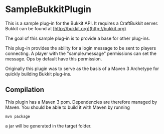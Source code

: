 SampleBukkitPlugin
======

This is a sample plug-in for the Bukkit API. It requires a CraftBukkit server.
Bukkit can be found at [http://bukkit.org](http://bukkit.org) 

The goal of this sample plug-in is to provide a base for other plug-ins.

<p>
This plug-in provides the ability for a login message to be sent to players
connecting. A player with the "sample.message" permissions can set the message.
Ops by default have this permission.
</p>

<p>
Originally this plugin was to serve as the basis of a Maven 3 Archetype for
quickly building Bukkit plug-ins.
</p>

Compilation
-----------

This plugin has a Maven 3 pom. Dependencies are therefore managed by Maven.
You should be able to build it with Maven by running

    mvn package

a jar will be generated in the target folder.

